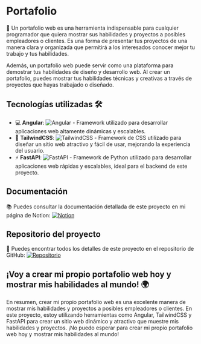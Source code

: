 <h1>Portafolio</h1>
  <p>🚀 Un portafolio web es una herramienta indispensable para cualquier programador que quiera mostrar sus habilidades y proyectos a posibles empleadores o clientes. Es una forma de presentar tus proyectos de una manera clara y organizada que permitirá a los interesados conocer mejor tu trabajo y tus habilidades.</p>
  <p>Además, un portafolio web puede servir como una plataforma para demostrar tus habilidades de diseño y desarrollo web. Al crear un portafolio, puedes mostrar tus habilidades técnicas y creativas a través de proyectos que hayas trabajado o diseñado.</p>
  <h2>Tecnologías utilizadas 🛠️</h2>
  <ul>
    <li>💻 <strong>Angular</strong>: <img src="https://img.shields.io/badge/-Angular-DD0031?style=flat-square&logo=angular&logoColor=white" alt="Angular"> - Framework utilizado para desarrollar aplicaciones web altamente dinámicas y escalables.</li>
    <li>🎨 <strong>TailwindCSS</strong>: <img src="https://img.shields.io/badge/-TailwindCSS-38B2AC?style=flat-square&logo=tailwind-css&logoColor=white" alt="TailwindCSS"> - Framework de CSS utilizado para diseñar un sitio web atractivo y fácil de usar, mejorando la experiencia del usuario.</li>
    <li>⚡ <strong>FastAPI</strong>: <img src="https://img.shields.io/badge/-FastAPI-009688?style=flat-square&logo=python&logoColor=white" alt="FastAPI"> - Framework de Python utilizado para desarrollar aplicaciones web rápidas y escalables, ideal para el backend de este proyecto.</li>
  </ul>
   <h2>Documentación</h2>
  <p>📚 Puedes consultar la documentación detallada de este proyecto en mi página de Notion: <a href="https://towering-angle-49e.notion.site/Portafolio-cf4e65750430464daa5968c729733bda"><img src="https://img.shields.io/badge/-Notion-000000?style=flat-square&logo=notion&logoColor=white" alt="Notion"></a></p>
  <h2>Repositorio del proyecto</h2>
  <p>🔗 Puedes encontrar todos los detalles de este proyecto en el repositorio de GitHub: <a href="https://github.com/christian-tong/Portfolio"><img src="https://img.shields.io/badge/-GitHub-181717?style=flat-square&logo=github&logoColor=white" alt="Repositorio"></a></p>
  
  <h2>¡Voy a crear mi propio portafolio web hoy y mostrar mis habilidades al mundo! 🌍</h2>
  <p>En resumen, crear mi propio portafolio web es una excelente manera de mostrar mis habilidades y proyectos a posibles empleadores o clientes. En este proyecto, estoy utilizando herramientas como Angular, TailwindCSS y FastAPI para crear un sitio web dinámico y atractivo que muestre mis habilidades y proyectos. ¡No puedo esperar para crear mi propio portafolio web hoy y mostrar mis habilidades al mundo!</p>
